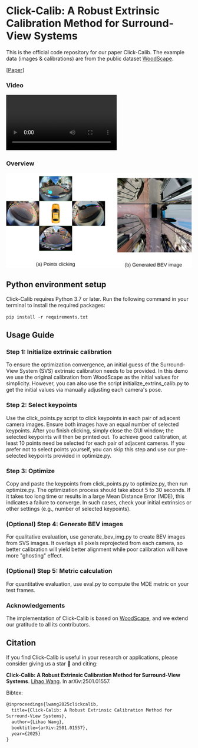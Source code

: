 # Click-Calib: A Robust Extrinsic Calibration Method for Surround-View Systems

This is the official code repository for our paper Click-Calib. The example data (images & calibrations) are from the public dataset [WoodScape](https://github.com/valeoai/WoodScape).

[[Paper](https://arxiv.org/abs/2501.01557)]

### Video
<video controls>
  <source src="assets/click-calib.mp4" type="video/mp4">
  Your browser does not support the video tag.
</video>

### Overview
![Click-Calib](assets/click-calib.png)

## Python environment setup

Click-Calib requires Python 3.7 or later. Run the following command in your terminal to install the required packages:

`pip install -r requirements.txt`

## Usage Guide

### Step 1: Initialize extrinsic calibration

To ensure the optimization convergence, an initial guess of the Surround-View System (SVS) extrinsic calibration needs to 
be provided. In this demo we use the original calibration from WoodScape as the initial values for simplicity. However, 
you can also use the script initialize_extrins_calib.py to get the initial values via manually adjusting each camera's pose.

### Step 2: Select keypoints

Use the click_points.py script to click keypoints in each pair of adjacent camera images. Ensure both images have an equal 
number of selected keypoints. After you finish clicking, simply close the GUI window; the selected keypoints will then be 
printed out. To achieve good calibration, at least 10 points need be selected for each pair of adjacent cameras. If you 
prefer not to select points yourself, you can skip this step and use our pre-selected keypoints provided in optimize.py.

### Step 3: Optimize

Copy and paste the keypoints from click_points.py to optimize.py, then run optimize.py. The optimization process should 
take about 5 to 30 seconds. If it takes too long time or results in a large Mean Distance Error (MDE), this indicates 
a failure to converge. In such cases, check your initial extrinsics or other settings (e.g., number of selected keypoints).

### (Optional) Step 4: Generate BEV images

For qualitative evaluation, use generate_bev_img.py to create BEV images from SVS images. It overlays all pixels 
reprojected from each camera, so better calibration will yield better alignment while poor calibration will have more 
"ghosting" effect.

### (Optional) Step 5: Metric calculation

For quantitative evaluation, use eval.py to compute the MDE metric on your test frames.

### Acknowledgements

The implementation of Click-Calib is based on [WoodScape](https://github.com/valeoai/WoodScape), and we extend our 
gratitude to all its contributors.

## Citation
If you find Click-Calib is useful in your research or applications, please consider giving us a star 🌟 and citing:

**Click-Calib: A Robust Extrinsic Calibration Method for Surround-View Systems**.
[Lihao Wang](https://scholar.google.com/citations?user=u2NnHowAAAAJ&hl=en). In arXiv:2501.01557.

Bibtex:
```
@inproceedings{lwang2025clickcalib,
  title={Click-Calib: A Robust Extrinsic Calibration Method for Surround-View Systems},
  author={Lihao Wang},
  booktitle={arXiv:2501.01557},
  year={2025}
}
```